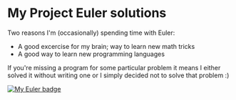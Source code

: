 My Project Euler solutions
=====

Two reasons I'm (occasionally) spending time with Euler:

- A good excercise for my brain; way to learn new math tricks
- A good way to learn new programming languages

If you're missing a program for some particular problem it means I either solved it without writing one or I simply decided not to solve that problem :)

[![My Euler badge](https://projecteuler.net/profile/dkvasnicka.png)](https://projecteuler.net/progress=dkvasnicka)